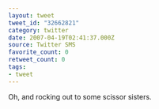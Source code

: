 ```yaml
---
layout: tweet
tweet_id: "32662821"
category: twitter
date: 2007-04-19T02:41:37.000Z
source: Twitter SMS
favorite_count: 0
retweet_count: 0
tags:
- tweet
---
```


Oh, and rocking out to some scissor sisters.
